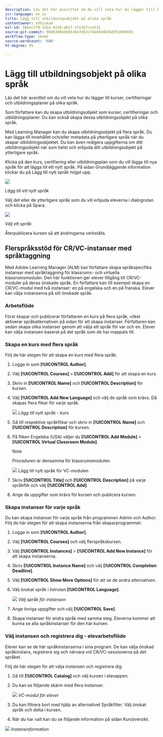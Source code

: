 ```yaml
---
description: Läs det här avsnittet om du vill veta hur du lägger till kurser, certifieringar och utbildningsplaner på olika språk.
jcr-language: en_us
title: Lägg till utbildningsobjekt på olika språk
contentowner: shhivkum
exl-id: 566ecf70-31ba-423d-a61f-1fe3b7cce531
source-git-commit: 9b983d6b3b8526e7d92c74b504403bd76180993b
workflow-type: tm+mt
source-wordcount: '606'
ht-degree: 0%

---
```


# Lägg till utbildningsobjekt på olika språk

Läs det här avsnittet om du vill veta hur du lägger till kurser, certifieringar och utbildningsplaner på olika språk.

Som författare kan du skapa utbildningsobjekt som kurser, certifieringar och utbildningsplaner. Du kan också skapa dessa utbildningsobjekt på olika språk.

Med Learning Manager kan du skapa utbildningsobjekt på flera språk. Du kan lägga till innehållet och/eller metadata på ytterligare språk när du skapar utbildningsobjektet. Du kan även redigera uppgifterna om ditt utbildningsobjekt när som helst och erbjuda ditt utbildningsobjekt på ytterligare språk.

Klicka på den kurs, certifiering eller utbildningsplan som du vill lägga till nya språk för att lägga till ett nytt språk. På sidan Grundläggande information klickar du på Lägg till nytt språk högst upp.

![](assets/addnewlocale.png)

*Lägg till ett nytt språk*

Välj det eller de ytterligare språk som du vill erbjuda eleverna i dialogrutan och klicka på Spara.

![](assets/selectlang.png)

*Välj ett språk*

Återpublicera kursen så att ändringarna verkställs.

## Flerspråksstöd för CR/VC-instanser med språktaggning

Med Adobe Learning Manager (ALM) kan författare skapa språkspecifika instanser med språktaggning för klassrums- och virtuella klassrumsmoduler. Den här funktionen ger elever tillgång till CR/VC-moduler på deras önskade språk. En författare kan till exempel skapa en CR/VC-modul med två instanser: en på engelska och en på franska. Elever kan välja instanserna på sitt önskade språk.

### Arbetsflöde

Först skapar och publicerar författaren en kurs på flera språk, vilket aktiverar språkalternativen på sidan för att skapa instanser. Författaren kan sedan skapa olika instanser genom att välja ett språk för var och en. Elever kan välja instansen baserat på det språk som de har mappats till.

### Skapa en kurs med flera språk

Följ de här stegen för att skapa en kurs med flera språk:

1. Logga in som **[!UICONTROL Author]**.
2. Välj **[!UICONTROL Courses]** > **[!UICONTROL Add]** för att skapa en kurs.
3. Skriv in **[!UICONTROL Name]** och **[!UICONTROL Description]** för kursen.
4. Välj **[!UICONTROL Add New Language]** och välj de språk som krävs. Då skapas flera flikar för varje språk.

   ![](assets/language-tabs.png)
   _Lägg till nytt språk - kurs_
5. Gå till respektive språkflikar och skriv in **[!UICONTROL Name]** och **[!UICONTROL Description]** för kursen.
6. På fliken Engelska (USA) väljer du **[!UICONTROL Add Module]** > **[!UICONTROL Virtual Classroom Module]**.

   >[!NOTE]
   >
   >Proceduren är densamma för klassrumsmodulen.

   ![](assets/vc-page.png)
Lägg till nytt språk för VC-modulen

7. Skriv **[!UICONTROL Title]** och **[!UICONTROL Description]** på varje språkflik och välj **[!UICONTROL Add]**.
8. Ange de uppgifter som krävs för kursen och publicera kursen.

### Skapa instanser för varje språk

Du kan skapa instanser för varje språk från programmen Admin och Author. Följ de här stegen för att skapa instanserna från skaparprogrammet:

1. Logga in som **[!UICONTROL Author]**.
2. Välj **[!UICONTROL Courses]** och välj flerspråkskursen.
3. Välj **[!UICONTROL Instances]** > **[!UICONTROL Add New Instance]** för att skapa instanserna.
4. Skriv **[!UICONTROL Instance Name]** och välj **[!UICONTROL Completion Deadline]**.
5. Välj **[!UICONTROL Show More Options]** för att se de andra alternativen.
6. Välj önskat språk i listrutan **[!UICONTROL Language]**.

   ![](assets/select-language.png)
   _Välj språk för instansen_

7. Ange övriga uppgifter och välj **[!UICONTROL Save]**.
8. Skapa instanser för andra språk med samma steg. Eleverna kommer att kunna se alla språkinstanser för den här kursen.

### Välj instansen och registrera dig - elevarbetsflöde

Elever kan se de här språkinstanserna i sina program. De kan välja önskad språkinstans, registrera sig och närvara vid CR/VC-sessionerna på det språket.

Följ de här stegen för att välja instansen och registrera dig:

1. Gå till **[!UICONTROL Catalog]** och välj kursen i elevappen.
2. Du kan se följande skärm med flera instanser.

   ![](assets/learner-view.png)
   _VC-modul för elever_

3. Du kan filtrera bort med hjälp av alternativet Språkfilter. Välj önskat språk och delta i kursen.
4. När du har valt kan du se följande information på sidan Kursöversikt.

![](assets/course-overview.png)
_Instansinformation_

